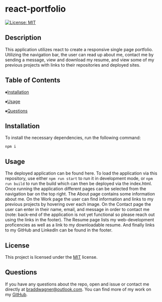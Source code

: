 # react-portfolio
  [![License: MIT](https://img.shields.io/badge/License-MIT-yellow.svg)](https://opensource.org/licenses/MIT)

  ## Description
  This application utilizes react to create a responsive single page portfolio. Utilizing the navigation bar, the user can read up about me, contact me by sending a message, view and download my resume, and view some of my previous projects with links to their repositories and deployed sites.

  ## Table of Contents

  ♦︎[Installation](#installation)

  ♦︎[Usage](#usage)

  ♦︎[Questions](#questions)

  ## Installation

  To install the necessary dependencies, run the following command:

  ```
  npm i
  ```

  ## Usage

  The deployed application can be found here.
  To load the application via this repository, use either ```npm run start``` to run it in development mode, or ```npm run build``` to run the build which can then be deployed via the index.html.
  Once running the application different pages can be selected from the navigation bar on the top right. The About page contains some information about me. On the Work page the user can find information and links to my previous projects by hovering over each image. On the Contact page the user can enter in their name, email, and message in order to contact me (note: back-end of the application is not yet functional so please reach out using the links in the footer). The Resume page lists my web-development proficencies as well as a link to my downloadable resume. And finally links to my GitHub and LinkedIn can be found in the footer.


  ## License

  This project is licensed under the [MIT](https://opensource.org/licenses/MIT) license.


  ## Questions

  If you have any questions about the repo, open and issue or contact me directly at braddwagner@outlook.com. You can find more of my work on my [GitHub](https://github.com/braddwagner).

